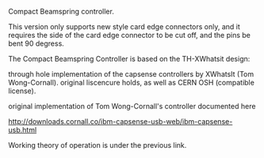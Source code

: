 Compact Beamspring controller.

This version only supports new style card edge connectors only, and it requires the side
of the card edge connector to be cut off, and the pins be bent 90 degress.


The Compact Beamspring Controller is based on the TH-XWhatsit design:

through hole implementation of the capsense controllers by XWhatsIt
(Tom Wong-Cornall). original liscencure holds, as well as CERN OSH
(compatible license).

original implementation of Tom Wong-Cornall's controller documented here

http://downloads.cornall.co/ibm-capsense-usb-web/ibm-capsense-usb.html

Working theory of operation is under the previous link.




